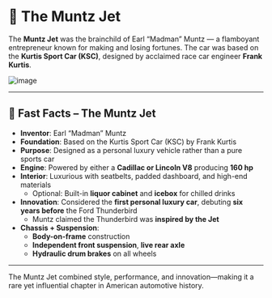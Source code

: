 # 🚗 The Muntz Jet

The **Muntz Jet** was the brainchild of Earl “Madman” Muntz — a flamboyant entrepreneur known for making and losing fortunes. The car was based on the **Kurtis Sport Car (KSC)**, designed by acclaimed race car engineer **Frank Kurtis**.

![image](https://github.com/user-attachments/assets/8f810699-75fa-4f83-bcf4-e64bf4682283)

---

## 🧠 Fast Facts – The Muntz Jet

- **Inventor**: Earl “Madman” Muntz
- **Foundation**: Based on the Kurtis Sport Car (KSC) by Frank Kurtis
- **Purpose**: Designed as a personal luxury vehicle rather than a pure sports car
- **Engine**: Powered by either a **Cadillac or Lincoln V8** producing **160 hp**
- **Interior**: Luxurious with seatbelts, padded dashboard, and high-end materials  
  - Optional: Built-in **liquor cabinet** and **icebox** for chilled drinks
- **Innovation**: Considered the **first personal luxury car**, debuting **six years before** the Ford Thunderbird
  - Muntz claimed the Thunderbird was **inspired by the Jet**
- **Chassis + Suspension**:
  - **Body-on-frame** construction
  - **Independent front suspension**, **live rear axle**
  - **Hydraulic drum brakes** on all wheels

---

The Muntz Jet combined style, performance, and innovation—making it a rare yet influential chapter in American automotive history.

